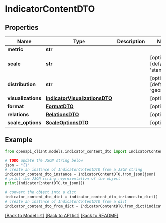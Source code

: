 # IndicatorContentDTO


## Properties

Name | Type | Description | Notes
------------ | ------------- | ------------- | -------------
**metric** | **str** |  | 
**scale** | **str** |  | [optional] [default to 'standard']
**distribution** | **str** |  | [optional] [default to 'geometric']
**visualizations** | [**IndicatorVisualizationsDTO**](IndicatorVisualizationsDTO.md) |  | [optional] 
**format** | [**FormatDTO**](FormatDTO.md) |  | [optional] 
**relations** | [**RelationsDTO**](RelationsDTO.md) |  | [optional] 
**scale_options** | [**ScaleOptionsDTO**](ScaleOptionsDTO.md) |  | [optional] 

## Example

```python
from openapi_client.models.indicator_content_dto import IndicatorContentDTO

# TODO update the JSON string below
json = "{}"
# create an instance of IndicatorContentDTO from a JSON string
indicator_content_dto_instance = IndicatorContentDTO.from_json(json)
# print the JSON string representation of the object
print(IndicatorContentDTO.to_json())

# convert the object into a dict
indicator_content_dto_dict = indicator_content_dto_instance.to_dict()
# create an instance of IndicatorContentDTO from a dict
indicator_content_dto_from_dict = IndicatorContentDTO.from_dict(indicator_content_dto_dict)
```
[[Back to Model list]](../README.md#documentation-for-models) [[Back to API list]](../README.md#documentation-for-api-endpoints) [[Back to README]](../README.md)


